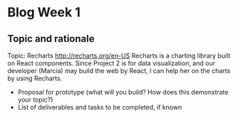 # Blog Week 1
## Topic and rationale
 Topic: Recharts http://recharts.org/en-US
 Recharts is a charting library built on React components. Since Project 2 is for data visualization, and our developer (Marcia) may build the web by React, I can help her on the charts by using Recharts.
 
- Proposal for prototype (what will you build? How does this demonstrate your topic?)
- List of deliverables and tasks to be completed, if known
